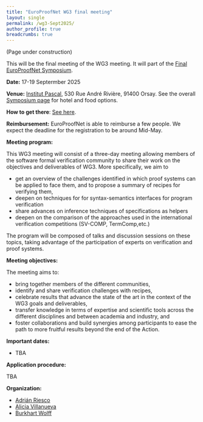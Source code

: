 ```yaml
---
title: "EuroProofNet WG3 final meeting"
layout: single
permalink: /wg3-Sept2025/
author_profile: true
breadcrumbs: true
---
```


(Page under construction)

This will be the final meeting of the WG3 meeting. It will part of the [Final EuroProofNet Symposium](https://europroofnet.github.io/Symposium/).

**Date:** 17-19 Septermber 2025

**Venue:**  [Institut Pascal](https://www.institut-pascal.universite-paris-saclay.fr/), 530 Rue André Rivière, 91400 Orsay. See the overall [Symposium page](https://europroofnet.github.io/Symposium/) for hotel and food options.

**How to get there**: [See here](_pages/symposium/access.md).

**Reimbursement:** EuroProofNet is able to reimburse a few people. We expect the deadline for the registration to be around Mid-May.

<!--
**Output**

* Final [Report](./Report_WG3meetingOrsay.pdf).
* Some presentations and video recordings have been addded to the [program page](https://europroofnet.github.io/wg3-orsay25-program/).

**Program:** see [here](https://europroofnet.github.io/wg3-orsay24-program/) 
-->

**Meeting program:** 

This WG3 meeting will consist of a three-day meeting allowing members of the software formal verification community to share their work on the objectives and deliverables of WG3. More specifically, we aim to

 * get an overview of the challenges identified in which proof systems can be applied to face them, and to propose a summary of recipes for verifying them,
 * deepen on techniques for for syntax-semantics interfaces for program verification
 * share advances on inference techniques of specifications as helpers
 * deepen on the comparison of the approaches used in the international verification competitions (SV-COMP, TermComp,etc.) 

The program will be composed of talks and discussion sessions on these topics, taking advantage of the participation of experts on verification and proof systems.

**Meeting objectives:** 

The meeting aims to:

  * bring together members of the different communities, 
  * identify and share verification challenges with recipes,
  * celebrate results that advance the state of the art in the context of the WG3 goals and deliverables,
  * transfer knowledge in terms of expertise and scientific tools across the different disciplines and between academia and industry, and
  * foster collaborations and build synergies among participants to ease the path to more fruitful results beyond the end of the Action.



**Important dates:**
 * TBA



**Application procedure:** 

TBA

<!-- In all cases, please [fill the same form](https://docs.google.com/forms/d/1TeOnw5RDcjfXmrayhQ6qBkYx4tqfooBW9Bmeqku1ltc).
  * **Case 1**: _You have a cool talk proposal_: please fill out the _optional_ fields of title, duration, and abstract.
  * **Case 2**: _You would like to apply for funding_: check the [eligibility rules](https://europroofnet.github.io/eligibility/) and please fill out all the _optional_ fields on second page of Google form. If you are not yet a member of EuroProofNet, please join it. If you are unsure of working group, please select WG3 because the event is being organized by WG3.
  * **Case 3**: _You would just like to attend the event without any talk proposal_: please fill out the _required_ (marked with *) fields of the Google form, leaving the _optional_ fields as blank. Being a member of EuroProofNet is not a requirement for this case. 
  -->

<!-- **Cost:** The event is free of cost for anyone interested but we may need to limit the number of participants. Hence, please utilize the "Short bio" field in the form to tell us about how you can benefit from the event. Also, please wait for the confirmation email before making travel arrangements. 
-->

<!--
**Reimbursement:** Participants selected for funding will have to organize their travel and accommodation by themselves. 
 * Membership of at least one WG of EPN is mandatory for reimbursement. Please [join here](https://e-services.cost.eu/action/CA20111/working-groups/apply) if you are not already a member.
 * Please note that any transport <100 km is not reimbursed as they are included in the daily allowance. Please check the [reimbursement rules](https://europroofnet.github.io/reimbursement-rules/) carefully so that there is no bad surprise after the meeting. The daily allowance (covering accommodation, local transport and meals) is fixed at 130 Euros.
-->

**Organization:**

* [Adrián Riesco](https://maude.sip.ucm.es/~adrian/)
* [Alicia Villanueva](https://personales.upv.es/alvilga1/)
* [Burkhart Wolff](https://www.lri.fr/~wolff/)